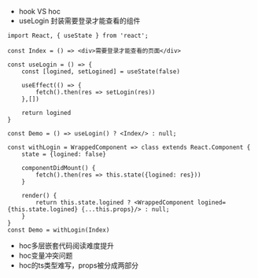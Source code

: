 * hook VS hoc
* useLogin 封装需要登录才能查看的组件

```tsx [5-15|17-28]
import React, { useState } from 'react';

const Index = () => <div>需要登录才能查看的页面</div>

const useLogin = () => {
    const [logined, setLogined] = useState(false)

    useEffect(() => {
        fetch().then(res => setLogin(res))
    },[])

    return logined
}

const Demo = () => useLogin() ? <Index/> : null;

const withLogin = WrappedComponent => class extends React.Component {
    state = {logined: false}

    componentDidMount() {
        fetch().then(res => this.state({logined: res}))
    }

    render() {
        return this.state.logined ? <WrappedComponent logined={this.state.logined} {...this.props}/> : null;
    }
}
const Demo = withLogin(Index)

```
* hoc多层嵌套代码阅读难度提升
* hoc变量冲突问题
* hoc的ts类型难写，props被分成两部分